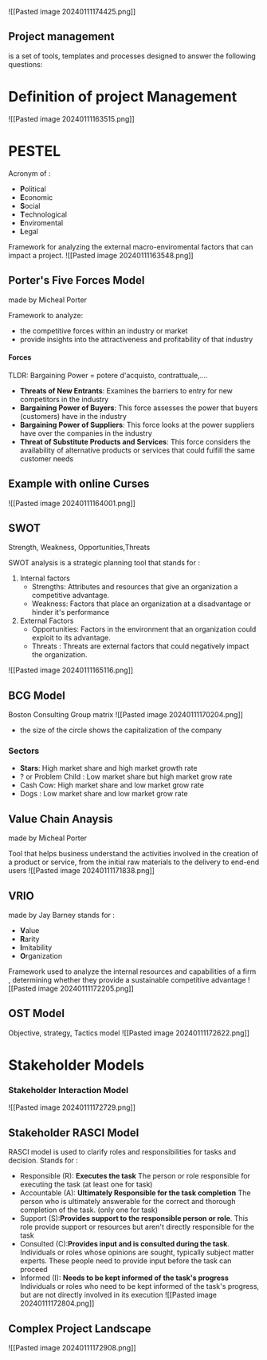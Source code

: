 ![[Pasted image 20240111174425.png]]
## Project management 
is a set of tools, templates and processes designed to answer the following questions:
# Definition of project Management 
![[Pasted image 20240111163515.png]]
# PESTEL 
Acronym of : 
- **P**olitical
- **E**conomic
- **S**ocial 
- **T**echnological
- **E**nviromental
- **L**egal 

Framework for analyzing the external macro-enviromental factors that can impact a project.
![[Pasted image 20240111163548.png]]

## Porter's Five Forces Model
made by Micheal Porter

Framework to analyze:
- the competitive forces within an industry or market 
- provide insights into the attractiveness and profitability of that industry
#### Forces
TLDR: Bargaining Power = potere d'acquisto, contrattuale,....
- **Threats of New Entrants**: Examines the barriers to entry for new competitors in the industry
- **Bargaining Power of Buyers**:  This force assesses the power that buyers (customers) have in the industry
- **Bargaining Power of Suppliers**: This force looks at the power suppliers have over the companies in the industry 
- **Threat of Substitute Products and Services**: This force considers the availability of alternative products or services that could fulfill the same customer needs
## Example with online Curses
![[Pasted image 20240111164001.png]]
## SWOT

Strength, Weakness, Opportunities,Threats

SWOT analysis is a strategic planning tool that stands for :
1. Internal factors
	- Strengths:  Attributes and resources that give an organization a competitive advantage.
	- Weakness: Factors that place an organization at a disadvantage or hinder it's performance
2. External Factors
	- Opportunities: Factors in the environment that an organization could exploit to its advantage.
	- Threats : Threats are external factors that could negatively impact the organization.
	
![[Pasted image 20240111165116.png]]
## BCG Model
Boston Consulting Group matrix
![[Pasted image 20240111170204.png]]
- the size of the circle shows the capitalization of the company
### Sectors
- **Stars**: High market share and high market growth rate
- ? or Problem Child : Low market share but high market grow rate 
- Cash Cow: High market share and low market grow rate
- Dogs : Low market share and low market grow rate 
## Value Chain Anaysis
made by Micheal Porter

Tool that helps business understand the activities involved in the creation of a product or service, from the initial raw materials to the delivery to end-end users
![[Pasted image 20240111171838.png]]

## VRIO 
made by Jay Barney
stands for :
- **V**alue
- **R**arity
- **I**mitability
- **O**rganization

Framework used to analyze the internal resources and capabilities of a firm , determining whether they provide a sustainable competitive advantage
![[Pasted image 20240111172205.png]]


## OST Model 
Objective, strategy, Tactics model
![[Pasted image 20240111172622.png]]

# Stakeholder Models 
### Stakeholder Interaction Model 
![[Pasted image 20240111172729.png]]
## Stakeholder RASCI Model
RASCI model is used to clarify roles and responsibilities for tasks and decision.
Stands for :
- Responsible (R): **Executes the task** The person or role responsible for executing the task (at least one for task)
- Accountable (A): **Ultimately Responsible for the task completion** The person who is ultimately answerable for the correct and thorough completion of the task. (only one for task)
- Support (S):**Provides support to the responsible person or role**. This role provide support or resources but aren't directly responsible for the task
- Consulted (C):**Provides input and is consulted during the task**. Individuals or roles whose opinions are sought, typically subject matter experts. These people need to provide input before the task can proceed 
- Informed (I): **Needs to be kept informed of the task's progress** Individuals or roles who need to be kept informed of the task's progress, but are not directly involved in its execution
![[Pasted image 20240111172804.png]]
## Complex Project Landscape
![[Pasted image 20240111172908.png]]